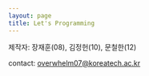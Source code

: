```yaml
---
layout: page
title: Let's Programming
---
```






제작자: 장재훈(08), 김정헌(10), 문철한(12)

contact: overwhelm07@koreatech.ac.kr
